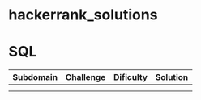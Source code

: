 # hackerrank_solutions
# SQL 
|Subdomain|Challenge|Dificulty|Solution|
|---- |----    |----  |----  |
|     |     |     |     |
|     |     |     |     |
